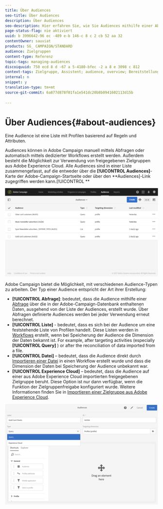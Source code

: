 ```yaml
---
title: Über Audiences
seo-title: Über Audiences
description: Über Audiences
seo-description: Hier erfahren Sie, wie Sie Audiences mithilfe einer Abfrage, einer Liste oder einer Datei erstellen oder aus Adobe Experience Cloud importieren.
page-status-flag: nie aktiviert
uuid: b 3996642-96 ec -489 e-b 146-c 8 c 2 cb 52 aa 32
contentOwner: sauviat
products: SG_ CAMPAIGN/STANDARD
audience: Zielgruppen
content-type: Referenz
topic-tags: managing-audiences
discoiquuid: 750 ecd 8 d -67 a 5-4180-bfec -2 a 8 e 3098 c 812
context-tags: Zielgruppe, Assistent; audience, overview; Bereitstellung, Zielgruppe, zurück
internal: n
snippet: y
translation-type: tm+mt
source-git-commit: 6a877d878f01fa1e541dc20b8b0941602113d15b

---
```



# Über Audiences{#about-audiences}

Eine Audience ist eine Liste mit Profilen basierend auf Regeln und Attributen.

Audiences können in Adobe Campaign manuell mittels Abfragen oder automatisch mittels dedizierter Workflows erstellt werden. Außerdem besteht die Möglichkeit zur Verwendung von freigegebenen Zielgruppen aus Adobe Experience Cloud. Alle Audiences sind in einer Liste zusammengefasst, auf die entweder über die **[!UICONTROL Audiences]**-Karte der Adobe-Campaign-Startseite oder über den **Audiences]-Link zugegriffen werden kann.[!UICONTROL **

![](assets/audience_1.png)

Adobe Campaign bietet die Möglichkeit, mit verschiedenen Audience-Typen zu arbeiten. Der Typ einer Audience entspricht der Art ihrer Erstellung:

* **[!UICONTROL Abfrage]**: bedeutet, dass die Audience mithilfe einer [Abfrage](../../automating/using/editing-queries.md#about-query-editor) über die in der Adobe-Campaign-Datenbank enthaltenen Daten, ausgehend von der Liste der Audiences, erstellt wurde. Über Abfragen definierte Audiences werden bei jeder Verwendung erneut berechnet.
* **[!UICONTROL Liste]** - bedeutet, dass es sich bei der Audience um eine feststehende Liste von Profilen handelt. Diese Listen werden in [Workflows](../../automating/using/discovering-workflows.md) erstellt, wenn bei Speicherung der Audience die Dimension der Daten bekannt ist. For example, after targeting activities (especially **[!UICONTROL Query]** ) or after the reconciliation of data imported from a file.
* **[!UICONTROL Datei]** – bedeutet, dass die Audience direkt durch [Importieren einer Datei](../../automating/using/load-file.md) in einen Workflow erstellt wurde und dass die Dimension der Daten bei Speicherung der Audience unbekannt war.
* **[!UICONTROL Experience Cloud]** – bedeutet, dass die Audience auf einer aus Adobe Experience Cloud importierten freigegebenen Zielgruppe beruht. Diese Option ist nur dann verfügbar, wenn die Funktion der Zielgruppenfreigabe konfiguriert wurde. Weitere Informationen finden Sie in [Importieren einer Zielgruppe aus Adobe Experience Cloud](../../integrating/using/sharing-audiences-with-audience-manager-or-people-core-service.md#importing-an-audience).

![](assets/audience_type_selection.png)

